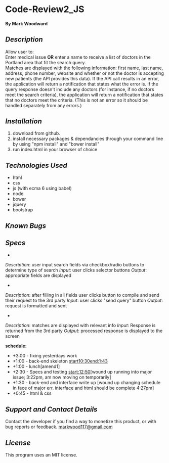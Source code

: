 # **Code-Review2_JS**
#### By Mark Woodward

## _Description_
Allow user to:  
Enter medical issue **OR**
enter a name to receive a list of doctors in the Portland area that fit the search query.  
Matches are displayed with the following information: first name, last name, address, phone number, website and whether or not the doctor is accepting new patients (the API provides this data).
If the API call results in an error, the application will return a notification that states what the error is.
If the query response doesn't include any doctors (for instance, if no doctors meet the search criteria), the application will return a notification that states that no doctors meet the criteria. (This is not an error so it should be handled separately from any errors.)

## _Installation_
1. download from github.
2. install necessary packages & dependancies through your command line by using "npm install" and "bower install"
3. run index.html in your browser of choice

## _Technologies Used_
* html
* css
* js (with ecma 6 using babel)
* node
* bower
* jquery
* bootstrap

## _Known Bugs_

## _Specs_
*  
_Description_: user input search fields via checkbox/radio buttons to determine type of search
_Input_:  user clicks selector buttons
_Output_: appropriate fields are displayed

*  
_Description_:  after filling in all fields user clicks button to compile and send their request to the 3rd party
_Input_:  user clicks "send query" button
_Output_: request is formatted and sent

*  
_Description_:  matches are displayed with relevant info
_Input_:  Response is returned from the 3rd party
_Output_: processed response is displayed to the screen

**schedule:**  

* +3:00 - fixing yesterdays work
* +1:00 - back-end skeleton <start10:30><end:1:43>
* +1:00 - lunch[amend1]
* +2:30 - Specs and testing  <start:12:50>[wound up running into major issue; 3:22pm, am now moving on temporarily]
* +1:30 - back-end and interface write up [wound up changing schedule in face of major err. interface and html should be complete 4:27pm]
* +0:45 - html & css

## _Support and Contact Details_   
Contact the developer if you find a way to monetize this product, or with bug reports or feedback. <markwood117@gmail.com>  

## _License_
This program uses an MIT license.
